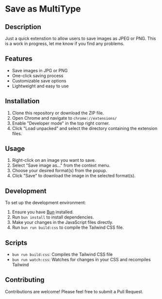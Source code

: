 # Save as MultiType

## Description
Just a quick extenstion to allow users to save images as JPEG or PNG.
This is a work in progress, let me know if you find any problems.

## Features
- Save images in JPG or PNG
- One-click saving process
- Customizable save options
- Lightweight and easy to use

## Installation
1. Clone this repository or download the ZIP file.
2. Open Chrome and navigate to `chrome://extensions/`
3. Enable "Developer mode" in the top right corner.
4. Click "Load unpacked" and select the directory containing the extension files.

## Usage
1. Right-click on an image you want to save.
2. Select "Save image as..." from the context menu.
3. Choose your desired format(s) from the popup.
4. Click "Save" to download the image in the selected format(s).

## Development
To set up the development environment:

1. Ensure you have [Bun](https://bun.sh/) installed.
2. Run `bun install` to install dependencies.
3. Make your changes in the JavaScript files directly.
4. Run `bun run build:css` to compile the Tailwind CSS file.

## Scripts
- `bun run build:css`: Compiles the Tailwind CSS file
- `bun run watch:css`: Watches for changes in your CSS and recompiles Tailwind

## Contributing
Contributions are welcome! Please feel free to submit a Pull Request.
